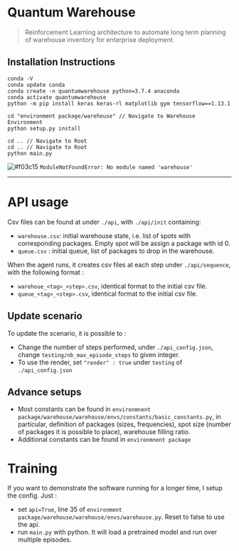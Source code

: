 # Quantum Warehouse
> Reinforcement Learning architecture to automate long term planning of warehouse inventory for enterprise deployment.

## Installation Instructions

```
conda -V  
conda update conda
conda create -n quantumwarehouse python=3.7.4 anaconda
conda activate quantumwarehouse
python -m pip install keras keras-rl matplotlib gym tensorflow==1.13.1
```

```
cd "environment package/warehouse" // Navigate to Warehouse Environment
python setup.py install
```

```
cd .. // Navigate to Root 
cd .. // Navigate to Root
python main.py
```

![#f03c15](https://via.placeholder.com/15/f03c15/000000?text=+) `ModuleNotFoundError: No module named 'warehouse'`

***

# API usage

Csv files can be found at under `./api`, with `./api/init` containing:
- `warehouse.csv`: initial warehouse state, i.e. list of spots with corresponding packages. Empty spot will be assign a package with id 0.
- `queue.csv` : initial queue, list of packages to drop in the warehouse. 

When the agent runs, it creates csv files at each step under `./api/sequence`, with the following format :
- `warehoue_<tag>_<step>.csv`, identical format to the initial csv file.
- `queue_<tag>_<step>.csv`, identical format to the initial csv file.

## Update scenario

To update the scenario, it is possible to :
- Change the number of steps performed, under `./api_config.json`, change `testing/nb_max_episode_steps` to given integer.
- To use the render, set `"render" : true` under `testing` of `./api_config.json`

## Advance setups

- Most constants can be found in `environmnent package/warehouse/warehouse/envs/constants/basic_constants.py`, in particular, definition of packages (sizes, frequencies), spot size (number of packages it is possible to place), warehouse filling ratio. 
- Additional constants can be found in `environmnent package`


# Training

If you want to demonstrate the software running for a longer time, I setup the config. Just :
- set `api=True`, line 35 of `environment package/warehouse/warehouse/envs/warehouse.py`. Reset to false to use the api.
- run `main.py` with python. It will load a pretrained model and run over multiple episodes.
